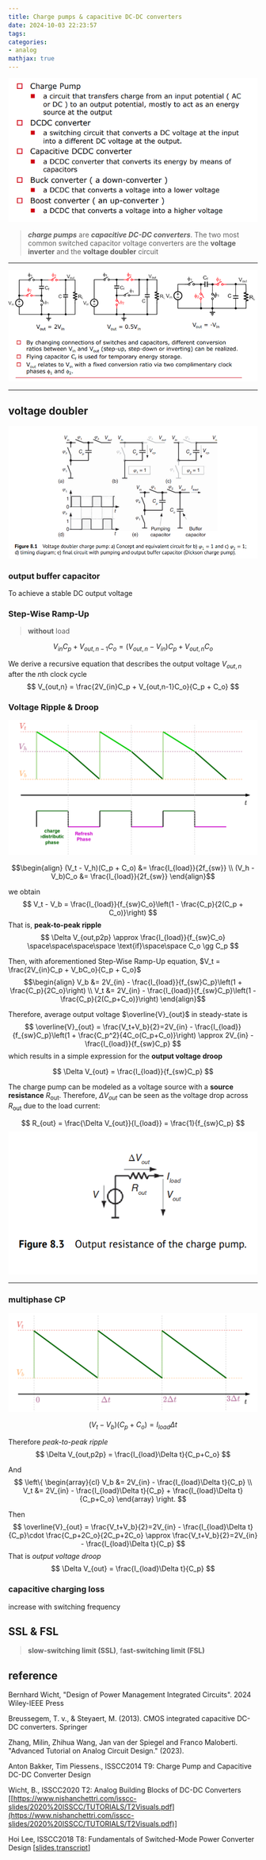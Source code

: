 ```yaml
---
title: Charge pumps & capacitive DC-DC converters
date: 2024-10-03 22:23:57
tags:
categories:
- analog
mathjax: true
---
```


![image-20241004163356709](cp-dcdc/image-20241004163356709.png)

> ***charge pumps*** are ***capacitive DC-DC converters***. The two most common switched capacitor voltage converters are the **voltage inverter** and the **voltage doubler** circuit

---

![image-20241014211627207](cp-dcdc/image-20241014211627207.png)

---



## voltage doubler

![image-20241019092038444](cp-dcdc/image-20241019092038444.png)



### output buffer capacitor

To achieve a stable DC output voltage



### Step-Wise Ramp-Up

> **without** load

$$
V_{in} C_p + V_{out,n-1}C_o = (V_{out,n}-V_{in})C_p + V_{out,n}C_o
$$

We derive a recursive equation that describes the output voltage $V_{out,n}$ after the $n$th clock cycle
$$
V_{out,n} = \frac{2V_{in}C_p + V_{out,n-1}C_o}{C_p + C_o}
$$

### Voltage Ripple & Droop

![ripple_droop.drawio](cp-dcdc/ripple_droop.drawio.svg)

$$\begin{align}
(V_t - V_h)(C_p + C_o) &= \frac{I_{load}}{2f_{sw}} \\
(V_h - V_b)C_o &= \frac{I_{load}}{2f_{sw}}
\end{align}$$

we obtain
$$
V_t - V_b = \frac{I_{load}}{f_{sw}C_o}\left(1 - \frac{C_p}{2(C_p + C_o)}\right)
$$
That is, **peak-to-peak ripple**
$$
\Delta V_{out,p2p} \approx \frac{I_{load}}{f_{sw}C_o} \space\space\space\space \text{if}\space\space C_o \gg C_p
$$



Then, with aforementioned Step-Wise Ramp-Up equation, $V_t = \frac{2V_{in}C_p + V_bC_o}{C_p + C_o}$
$$\begin{align}
V_b &= 2V_{in} - \frac{I_{load}}{f_{sw}C_p}\left(1 + \frac{C_p}{2C_o}\right) \\
V_t &= 2V_{in} - \frac{I_{load}}{f_{sw}C_p}\left(1 - \frac{C_p}{2(C_p+C_o)}\right)
\end{align}$$

Therefore, average output voltage $\overline{V}_{out}$ in steady-state is
$$
\overline{V}_{out} = \frac{V_t+V_b}{2}=2V_{in} - \frac{I_{load}}{f_{sw}C_p}\left(1 + \frac{C_p^2}{4C_o(C_p+C_o)}\right) \approx 2V_{in} - \frac{I_{load}}{f_{sw}C_p}
$$
which results in a simple expression for the **output voltage droop**

$$
\Delta V_{out} = \frac{I_{load}}{f_{sw}C_p}
$$

The charge pump can be modeled as a voltage source with a **source resistance** $R_\text{out}$. Therefore, $\Delta V_{out}$ can be seen as the voltage drop across $R_\text{out}$ due to the load current:

$$
R_{out} = \frac{\Delta V_{out}}{I_{load}} = \frac{1}{f_{sw}C_p}
$$
![image-20241015072846141](cp-dcdc/image-20241015072846141.png)

---

### multiphase CP

![multiphaeCP.drawio](cp-dcdc/multiphaeCP.drawio.svg)

$$
(V_t - V_b) (C_p + C_o) = I_{load}\Delta t
$$

Therefore *peak-to-peak ripple*
$$
\Delta V_{out,p2p} = \frac{I_{load}\Delta t}{C_p+C_o}
$$

And
$$
\left\{ \begin{array}{cl}
V_b &= 2V_{in} - \frac{I_{load}\Delta t}{C_p} \\
V_t &= 2V_{in} - \frac{I_{load}\Delta t}{C_p} + \frac{I_{load}\Delta t}{C_p+C_o}
\end{array} \right.
$$

Then
$$
\overline{V}_{out} = \frac{V_t+V_b}{2}=2V_{in} - \frac{I_{load}\Delta t}{C_p}\cdot \frac{C_p+2C_o}{2C_p+2C_o} \approx \frac{V_t+V_b}{2}=2V_{in} - \frac{I_{load}\Delta t}{C_p}
$$
That is *output voltage droop*
$$
\Delta V_{out} = \frac{I_{load}\Delta t}{C_p}
$$


### capacitive charging loss

increase with switching frequency



##  SSL & FSL

> **slow-switching limit (SSL)**, f**ast-switching limit (FSL)**










## reference

Bernhard Wicht, "Design of Power Management Integrated Circuits". 2024 Wiley-IEEE Press

Breussegem, T. v., & Steyaert, M. (2013). CMOS integrated capacitive DC-DC converters. Springer

Zhang, Milin, Zhihua Wang, Jan van der Spiegel and Franco Maloberti. "Advanced Tutorial on Analog Circuit Design." (2023).

Anton Bakker, Tim Piessens., ISSCC2014 T9: Charge Pump and Capacitive DC-DC Converter Design

Wicht, B., ISSCC2020 T2: Analog Building Blocks of DC-DC Converters [[https://www.nishanchettri.com/isscc-slides/2020%20ISSCC/TUTORIALS/T2Visuals.pdf](https://www.nishanchettri.com/isscc-slides/2020%20ISSCC/TUTORIALS/T2Visuals.pdf)]

Hoi Lee, ISSCC2018 T8: Fundamentals of Switched-Mode Power Converter Design [[slides](https://www.nishanchettri.com/isscc-slides/2018%20ISSCC/TUTORIALS/T8/T8Visuals.pdf),[transcript](https://www.nishanchettri.com/isscc-slides/2018%20ISSCC/TUTORIALS/T8/T8Transcription.pdf)]
